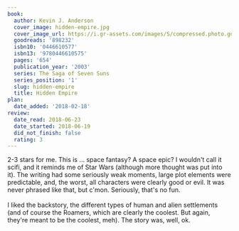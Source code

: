 ```yaml
---
book:
  author: Kevin J. Anderson
  cover_image: hidden-empire.jpg
  cover_image_url: https://i.gr-assets.com/images/S/compressed.photo.goodreads.com/books/1179283380l/898232._SY475_.jpg
  goodreads: '898232'
  isbn10: '0446610577'
  isbn13: '9780446610575'
  pages: '654'
  publication_year: '2003'
  series: The Saga of Seven Suns
  series_position: '1'
  slug: hidden-empire
  title: Hidden Empire
plan:
  date_added: '2018-02-18'
review:
  date_read: 2018-06-23
  date_started: 2018-06-19
  did_not_finish: false
  rating: 3
---
```


2-3 stars for me. This is … space fantasy? A space epic? I wouldn't call it scifi, and it reminds me of Star Wars (although more thought was put into it). The writing had some seriously weak moments, large plot elements were predictable, and, the worst, all characters were clearly good or evil. It was never phrased like that, but c'mon. Seriously, that's no fun.<br /><br />I liked the backstory, the different types of human and alien settlements (and of course the Roamers, which are clearly the coolest. But again, they're meant to be the coolest, meh). The story was, well, ok.
